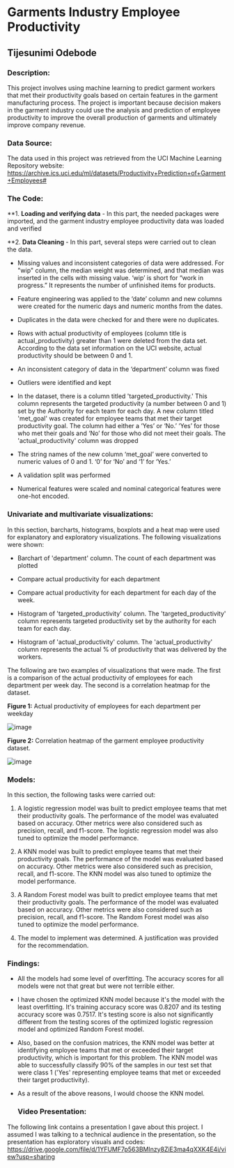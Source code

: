 # Garments Industry Employee Productivity

## Tijesunimi Odebode

### Description:

This project involves using machine learning to predict garment workers that met their productivity goals based on certain features in the garment manufacturing process. The project is important because decision makers in the garment industry could use the analysis and prediction of employee productivity to improve the overall production of garments and ultimately improve company revenue.

### Data Source:

The data used in this project was retrieved from the UCI Machine Learning Repository website: https://archive.ics.uci.edu/ml/datasets/Productivity+Prediction+of+Garment+Employees#

### The Code:

**1. **Loading and verifying data** - In this part, the needed packages were imported, and the garment industry employee productivity data was loaded and verified

**2. **Data Cleaning** - In this part, several steps were carried out to clean the data. 

- Missing values and inconsistent categories of data were addressed. For "wip" column, the median weight was determined, and that median was inserted in the cells with missing value. ‘wip’ is short for “work in progress.” It represents the number of unfinished items for products.

- Feature engineering was applied to the ‘date’ column and new columns were created for the numeric days and numeric months from the dates.

- Duplicates in the data were checked for and there were no duplicates. 

- Rows with actual productivity of employees (column title is actual_productivity) greater than 1 were deleted from the data set. According to the data set information on the UCI website, actual productivity should be between 0 and 1.

- An inconsistent category of data in the ‘department’ column was fixed

- Outliers were identified and kept

- In the dataset, there is a column titled 'targeted_productivity.' This column represents the targeted productivity (a number between 0 and 1) set by the Authority for each team for each day. A new column titled 'met_goal' was created for employee teams that met their target productivity goal. The column had either a ‘Yes’ or ‘No.’ ‘Yes’ for those who met their goals and ‘No’ for those who did not meet their goals. The 'actual_productivity' column was dropped

- The string names of the new column ‘met_goal’ were converted to numeric values of 0 and 1. ‘0’ for ‘No’ and ‘1’ for ‘Yes.’

- A validation split was performed

- Numerical features were scaled and nominal categorical features were one-hot encoded.

### Univariate and multivariate visualizations:

In this section, barcharts, histograms, boxplots and a heat map were used for explanatory and exploratory visualizations. The following visualizations were shown:

- Barchart of 'department' column. The count of each department was plotted

- Compare actual productivity for each department

- Compare actual productivity for each department for each day of the week.

- Histogram of 'targeted_productivity' column. The 'targeted_productivity' column represents targeted productivity set by the authority for each team for each day.

- Histogram of 'actual_productivity' column. The 'actual_productivity' column represents the actual % of productivity that was delivered by the workers.

The following are two examples of visualizations that were made. The first is a comparison of the actual productivity of employees for each department per week day. The second is a correlation heatmap for the dataset.

**Figure 1:** Actual productivity of employees for each department per weekday

![image](https://user-images.githubusercontent.com/97941938/162676304-ebba09c0-1fd6-4448-b948-f9451a651997.png)

**Figure 2:** Correlation heatmap of the garment employee productivity dataset.

![image](https://user-images.githubusercontent.com/97941938/162676415-8c78dc69-8772-46f8-91e8-348f0bbf49ee.png)

### Models:

In this section, the following tasks were carried out:

1. A logistic regression model was built to predict employee teams that met their productivity goals. The performance of the model was evaluated based on accuracy. Other metrics were also considered such as precision, recall, and f1-score. The logistic regression model was also tuned to optimize the model performance.

2. A KNN model was built to predict employee teams that met their productivity goals. The performance of the model was evaluated based on accuracy. Other metrics were also considered such as precision, recall, and f1-score. The KNN model was also tuned to optimize the model performance.

3. A Random Forest model was built to predict employee teams that met their productivity goals. The performance of the model was evaluated based on accuracy. Other metrics were also considered such as precision, recall, and f1-score. The Random Forest model was also tuned to optimize the model performance.

4. The model to implement was determined. A justification was provided for the recommendation.

### Findings:

- All the models had some level of overfitting. The accuracy scores for all models were not that great but were not terrible either.

- I have chosen the optimized KNN model because it's the model with the least overfitting. It's training accuracy score was 0.8207 and its testing accuracy score was 0.7517. It's testing score is also not significantly different from the testing scores of the optimized logistic regression model and optimized Random Forest model.

- Also, based on the confusion matrices, the KNN model was better at identifying employee teams that met or exceeded their target productivity, which is important for this problem. The KNN model was able to successfully classify 90% of the samples in our test set that were class 1 ('Yes' representing employee teams that met or exceeded their target productivity).

- As a result of the above reasons, I would choose the KNN model.

  ### Video Presentation:

The following link contains a presentation I gave about this project. I assumed I was talking to a technical audience in the presentation, so the presentation has exploratory visuals and codes: https://drive.google.com/file/d/1YFUMF7p563BMlnzy8ZiE3ma4qXXK4E4i/view?usp=sharing

